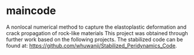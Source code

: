 # maincode
A nonlocal numerical method to capture the elastoplastic deformation and crack propagation of rock-like materials
This project was obtained through further work based on the following projects.
The stabilized code can be found at: https://github.com/whuwanji/Stabilized_Peridynamics_Code.
